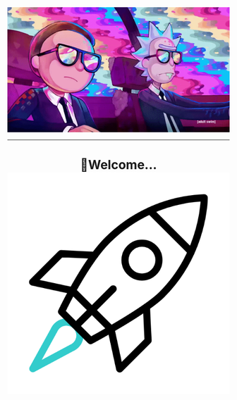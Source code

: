 <div align="center">
<img src="ImgForReadme/Watch Rick And Morty.gif">
</div>
<hr>
<div align="center"><h1>🚀Welcome...<img src="ImgForReadme/rocket.gif"></h1></div>